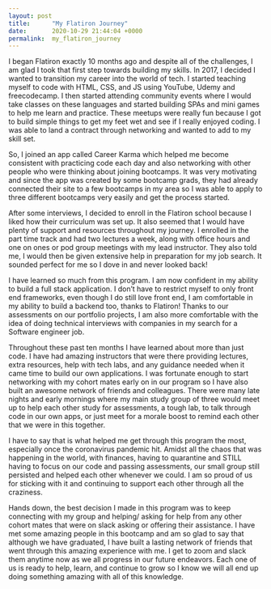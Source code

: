 ```yaml
---
layout: post
title:      "My Flatiron Journey"
date:       2020-10-29 21:44:04 +0000
permalink:  my_flatiron_journey
---
```


I began Flatiron exactly 10 months ago and despite all of the challenges, I am glad I took that first step towards building my skills. In 2017, I decided I wanted to transition my career into the world of tech. I started teaching myself to code with HTML, CSS, and JS using YouTube, Udemy and freecodecamp. I then started attending community events where I would take classes on these languages and started building SPAs and mini games to help me learn and practice. These meetups were really fun because I got to build simple things to get my feet wet and see if I really enjoyed coding. I was able to land a contract through networking and wanted to add to my skill set.

So, I joined an app called Career Karma which helped me become consistent with practicing code each day and also networking with other people who were thinking about joining bootcamps. It was very motivating and since the app was created by some bootcamp grads, they had already connected their site to a few bootcamps in my area so I was able to apply to three different bootcamps very easily and get the process started. 

After some interviews, I decided to enroll in the Flatiron school because I liked how their curriculum was set up. It also seemed that I would have plenty of support and resources throughout my journey. I enrolled in the part time track and had two lectures a week, along with office hours and one on ones or pod group meetings with my lead instructor. They also told me, I would then be given extensive help in preparation for my job search. It sounded perfect for me so I dove in and never looked back!

I have learned so much from this program. I am now confident in my ability to build a full stack application. I don’t have to restrict myself to only front end frameworks, even though I do still love front end, I am comfortable in my ability to build a backend too, thanks to Flatiron! Thanks to our assessments on our portfolio projects, I am also more comfortable with the idea of doing technical interviews with companies in my search for a Software engineer job. 

Throughout these past ten months I have learned about more than just code. I have had amazing instructors that were there providing lectures, extra resources, help with tech labs, and any guidance needed when it came time to build our own applications. I was fortunate enough to start networking with my cohort mates early on in our program so I have also built an awesome network of friends and colleagues. There were many late nights and early mornings where my main study group of three would meet up to help each other study for assessments, a tough lab, to talk through code in our own apps, or just meet for a morale boost to remind each other that we were in this together.

I have to say that is what helped me get through this program the most, especially once the coronavirus pandemic hit. Amidst all the chaos that was happening in the world, with finances, having to quarantine and STILL having to focus on our code and passing assessments, our small group still persisted and helped each other whenever we could. I am so proud of us for sticking with it and continuing to support each other through all the craziness.

Hands down, the best decision I made in this program was to keep connecting with my group and helping/ asking for help from any other cohort mates that were on slack asking or offering their assistance. I have met some amazing people in this bootcamp and am so glad to say that although we have graduated, I have built a lasting network of friends that went through this amazing experience with me. I get to zoom and slack them anytime now as we all progress in our future endeavors. Each one of us is ready to help, learn, and continue to grow so I know we will all end up doing something amazing with all of this knowledge.

